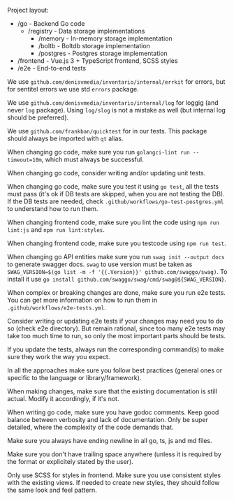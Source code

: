 Project layout:
  * /go - Backend Go code
    * /registry - Data storage implementations
      * /memory - In-memory storage implementation
      * /boltb - Boltdb storage implementation
      * /postgres - Postgres storage implementation
  * /frontend - Vue.js 3 + TypeScript frontend, SCSS styles
  * /e2e - End-to-end tests

We use `github.com/denisvmedia/inventario/internal/errkit` for errors, but for sentitel errors we use std `errors` package.

We use `github.com/denisvmedia/inventario/internal/log` for loggig (and never `log` package). Using `log/slog` is not a mistake as well (but internal log should be preferred).

We use `github.com/frankban/quicktest` for in our tests. This package should always be imported with `qt` alias.

When changing go code, make sure you run `golangci-lint run --timeout=10m`, which must always be successful.

When changing go code, consider writing and/or updating unit tests.

When changing go code, make sure you test it using `go test`, all the tests must pass (it's ok if DB tests are skipped, when you are not testing the DB). If the DB tests are needed, check `.github/workflows/go-test-postgres.yml` to understand how to run them.

When changing frontend code, make sure you lint the code using `npm run lint:js` and `npm run lint:styles`.

When changing frontend code, make sure you testcode using `npm run test`.

When changing go API entities make sure you run `swag init --output docs` to generate swagger docs. `swag` to use version must be taken as `SWAG_VERSION=$(go list -m -f '{{.Version}}' github.com/swaggo/swag)`. To install it use `go install github.com/swaggo/swag/cmd/swag@${SWAG_VERSION}`.

When complex or breaking changes are done, make sure you run e2e tests. You can get more information on how to run them in `.github/workflows/e2e-tests.yml`.

Consider writing or updating e2e tests if your changes may need you to do so (check e2e directory). But remain rational, since too many e2e tests may take too much time to run, so only the most important parts should be tests.

If you update the tests, always run the corresponding command(s) to make sure they work the way you expect.

In all the approaches make sure you follow best practices (general ones or specific to the language or library/framework).

When making changes, make sure that the existing documentation is still actual. Modify it accordingly, if it's not.

When writing go code, make sure you have godoc comments. Keep good balance between verbosity and lack of documentation. Only be super detailed, where the complexity of the code demands that.

Make sure you always have ending newline in all go, ts, js and md files.

Make sure you don't have trailing space anywhere (unless it is required by the format or explicitely stated by the user).

Only use SCSS for styles in frontend. Make sure you use consistent styles with the existing views. If needed to create new styles, they should follow the same look and feel pattern.
